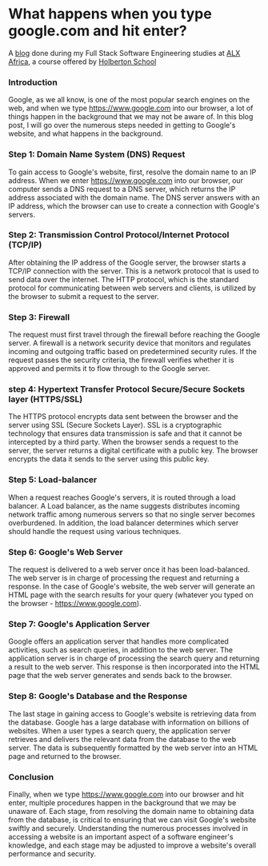 # What happens when you type google.com and hit enter?

A [blog](https://micahondiwa.hashnode.dev/what-happens-when-you-type-googlecom-and-press-enter) done during my Full Stack Software Engineering studies at [ALX Africa](https://www.alxafrica.com/software-engineering-2022/), a course offered by [Holberton School](https://www.holbertonschool.com/)

### Introduction
Google, as we all know, is one of the most popular search engines on the web, and when we type https://www.google.com into our browser, a lot of things happen in the background that we may not be aware of. In this blog post, I will go over the numerous steps needed in getting to Google's website, and what happens in the background.

### Step 1: Domain Name System (DNS) Request
To gain access to Google's website, first, resolve the domain name to an IP address. When we enter https://www.google.com into our browser, our computer sends a DNS request to a DNS server, which returns the IP address associated with the domain name. The DNS server answers with an IP address, which the browser can use to create a connection with Google's servers.

### Step 2: Transmission Control Protocol/Internet Protocol (TCP/IP)
After obtaining the IP address of the Google server, the browser starts a TCP/IP connection with the server. This is a network protocol that is used to send data over the internet. The HTTP protocol, which is the standard protocol for communicating between web servers and clients, is utilized by the browser to submit a request to the server.

### Step 3: Firewall
The request must first travel through the firewall before reaching the Google server. A firewall is a network security device that monitors and regulates incoming and outgoing traffic based on predetermined security rules. If the request passes the security criteria, the firewall verifies whether it is approved and permits it to flow through to the Google server.

### step 4: Hypertext Transfer Protocol Secure/Secure Sockets layer (HTTPS/SSL)
The HTTPS protocol encrypts data sent between the browser and the server using SSL (Secure Sockets Layer). SSL is a cryptographic technology that ensures data transmission is safe and that it cannot be intercepted by a third party. When the browser sends a request to the server, the server returns a digital certificate with a public key. The browser encrypts the data it sends to the server using this public key.

### Step 5: Load-balancer
When a request reaches Google's servers, it is routed through a load balancer. A Load balancer, as the name suggests distributes incoming network traffic among numerous servers so that no single server becomes overburdened. In addition, the load balancer determines which server should handle the request using various techniques.

### Step 6: Google's Web Server
The request is delivered to a web server once it has been load-balanced. The web server is in charge of processing the request and returning a response. In the case of Google's website, the web server will generate an HTML page with the search results for your query (whatever you typed on the browser - https://www.google.com).

### Step 7: Google's Application Server
Google offers an application server that handles more complicated activities, such as search queries, in addition to the web server. The application server is in charge of processing the search query and returning a result to the web server. This response is then incorporated into the HTML page that the web server generates and sends back to the browser.

### Step 8: Google's Database and the Response
The last stage in gaining access to Google's website is retrieving data from the database. Google has a large database with information on billions of websites. When a user types a search query, the application server retrieves and delivers the relevant data from the database to the web server. The data is subsequently formatted by the web server into an HTML page and returned to the browser.

### Conclusion
Finally, when we type https://www.google.com into our browser and hit enter, multiple procedures happen in the background that we may be unaware of. Each stage, from resolving the domain name to obtaining data from the database, is critical to ensuring that we can visit Google's website swiftly and securely. Understanding the numerous processes involved in accessing a website is an important aspect of a software engineer's knowledge, and each stage may be adjusted to improve a website's overall performance and security.

